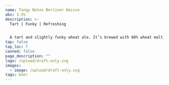 ```yaml
---
name: Tangy Notes Berliner Weisse
abv: 3.5%
description: >-
  Tart | Funky | Refreshing 


  A tart and slightly funky wheat ale. It’s brewed with 60% wheat malt, single decocted and kettle soured. The result is super refreshing and thirst quenching. 
tap: false
tap_loc: 7
canned: false
page_description: ""
logo: /upload/draft-only.svg
images:
  - image: /upload/draft-only.svg
tags: beer
---
```

